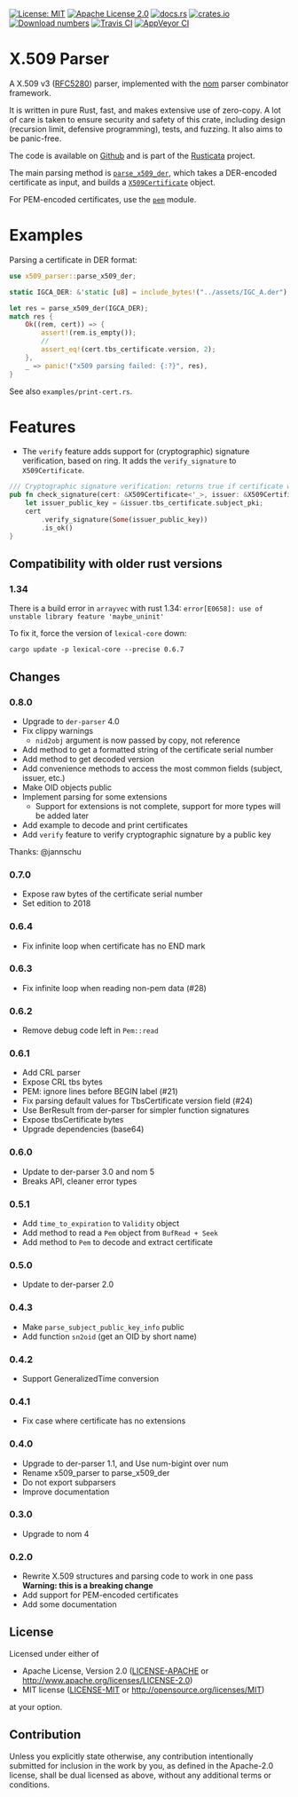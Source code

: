 <!-- cargo-sync-readme start -->

[![License: MIT](https://img.shields.io/badge/License-MIT-yellow.svg)](./LICENSE-MIT)
[![Apache License 2.0](https://img.shields.io/badge/License-Apache%202.0-blue.svg)](./LICENSE-APACHE)
[![docs.rs](https://docs.rs/x509-parser/badge.svg)](https://docs.rs/x509-parser)
[![crates.io](https://img.shields.io/crates/v/x509-parser.svg)](https://crates.io/crates/x509-parser)
[![Download numbers](https://img.shields.io/crates/d/x509-parser.svg)](https://crates.io/crates/x509-parser)
[![Travis CI](https://travis-ci.org/rusticata/x509-parser.svg?branch=master)](https://travis-ci.org/rusticata/x509-parser)
[![AppVeyor CI](https://ci.appveyor.com/api/projects/status/github/rusticata/x509-parser?svg=true)](https://ci.appveyor.com/project/chifflier/x509-parser)

# X.509 Parser

A X.509 v3 ([RFC5280]) parser, implemented with the [nom](https://github.com/Geal/nom)
parser combinator framework.

It is written in pure Rust, fast, and makes extensive use of zero-copy. A lot of care is taken
to ensure security and safety of this crate, including design (recursion limit, defensive
programming), tests, and fuzzing. It also aims to be panic-free.

The code is available on [Github](https://github.com/rusticata/x509-parser)
and is part of the [Rusticata](https://github.com/rusticata) project.

The main parsing method is [`parse_x509_der`](https://docs.rs/x509-parser/latest/x509-parser/fn.parse_x509_der.html), which takes a
DER-encoded certificate as input, and builds a
[`X509Certificate`](https://docs.rs/x509-parser/latest/x509-parser/x509/struct.X509Certificate.html) object.

For PEM-encoded certificates, use the [`pem`](https://docs.rs/x509-parser/latest/x509-parser/pem/index.html) module.

# Examples

Parsing a certificate in DER format:

```rust
use x509_parser::parse_x509_der;

static IGCA_DER: &'static [u8] = include_bytes!("../assets/IGC_A.der");

let res = parse_x509_der(IGCA_DER);
match res {
    Ok((rem, cert)) => {
        assert!(rem.is_empty());
        //
        assert_eq!(cert.tbs_certificate.version, 2);
    },
    _ => panic!("x509 parsing failed: {:?}", res),
}
```

See also `examples/print-cert.rs`.

# Features

- The `verify` feature adds support for (cryptographic) signature verification, based on ring.
  It adds the `verify_signature` to `X509Certificate`.

```rust
/// Cryptographic signature verification: returns true if certificate was signed by issuer
pub fn check_signature(cert: &X509Certificate<'_>, issuer: &X509Certificate<'_>) -> bool {
    let issuer_public_key = &issuer.tbs_certificate.subject_pki;
    cert
        .verify_signature(Some(issuer_public_key))
        .is_ok()
}
```

[RFC5280]: https://tools.ietf.org/html/rfc5280
<!-- cargo-sync-readme end -->

## Compatibility with older rust versions

### 1.34

There is a build error in `arrayvec` with rust 1.34: `error[E0658]: use of unstable library feature 'maybe_uninit'`

To fix it, force the version of `lexical-core` down:
```
cargo update -p lexical-core --precise 0.6.7
```

## Changes

### 0.8.0

- Upgrade to `der-parser` 4.0
- Fix clippy warnings
  - `nid2obj` argument is now passed by copy, not reference
- Add method to get a formatted string of the certificate serial number
- Add method to get decoded version
- Add convenience methods to access the most common fields (subject, issuer, etc.)
- Make OID objects public
- Implement parsing for some extensions
  - Support for extensions is not complete, support for more types will be added later
- Add example to decode and print certificates
- Add `verify` feature to verify cryptographic signature by a public key

Thanks: @jannschu

### 0.7.0

- Expose raw bytes of the certificate serial number
- Set edition to 2018

### 0.6.4

- Fix infinite loop when certificate has no END mark

### 0.6.3

- Fix infinite loop when reading non-pem data (#28)

### 0.6.2

- Remove debug code left in `Pem::read`

### 0.6.1

- Add CRL parser
- Expose CRL tbs bytes
- PEM: ignore lines before BEGIN label (#21)
- Fix parsing default values for TbsCertificate version field (#24)
- Use BerResult from der-parser for simpler function signatures
- Expose tbsCertificate bytes
- Upgrade dependencies (base64)

### 0.6.0

- Update to der-parser 3.0 and nom 5
- Breaks API, cleaner error types

### 0.5.1

- Add `time_to_expiration` to `Validity` object
- Add method to read a `Pem` object from `BufRead + Seek`
- Add method to `Pem` to decode and extract certificate

### 0.5.0

- Update to der-parser 2.0

### 0.4.3

- Make `parse_subject_public_key_info` public
- Add function `sn2oid` (get an OID by short name)

### 0.4.2

- Support GeneralizedTime conversion

### 0.4.1

- Fix case where certificate has no extensions

### 0.4.0

- Upgrade to der-parser 1.1, and Use num-bigint over num
- Rename x509_parser to parse_x509_der
- Do not export subparsers
- Improve documentation

### 0.3.0

- Upgrade to nom 4

### 0.2.0

- Rewrite X.509 structures and parsing code to work in one pass
  **Warning: this is a breaking change**
- Add support for PEM-encoded certificates
- Add some documentation

## License

Licensed under either of

 * Apache License, Version 2.0
   ([LICENSE-APACHE](LICENSE-APACHE) or http://www.apache.org/licenses/LICENSE-2.0)
 * MIT license
   ([LICENSE-MIT](LICENSE-MIT) or http://opensource.org/licenses/MIT)

at your option.

## Contribution

Unless you explicitly state otherwise, any contribution intentionally submitted
for inclusion in the work by you, as defined in the Apache-2.0 license, shall be
dual licensed as above, without any additional terms or conditions.
